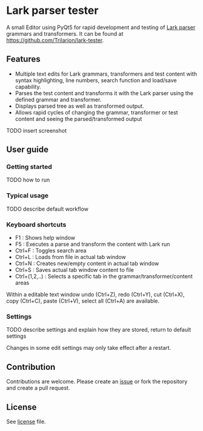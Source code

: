 # Lark parser tester

A small Editor using PyQt5 for rapid development and testing of [Lark parser](https://github.com/lark-parser/lark)
grammars and transformers. It can be found at https://github.com/Trilarion/lark-tester.

## Features

- Multiple text edits for Lark grammars, transformers and test content with syntax highlighting, line numbers, search
  function and load/save capability.
- Parses the test content and transforms it with the Lark parser using the defined grammar and transformer.
- Displays parsed tree as well as transformed output.
- Allows rapid cycles of changing the grammar, transformer or test content and seeing the parsed/transformed output

TODO insert screenshot

## User guide

### Getting started

TODO how to run

### Typical usage

TODO describe default workflow

### Keyboard shortcuts

- F1 : Shows help window
- F5 : Executes a parse and transform the content with Lark run
- Ctrl+F : Toggles search area
- Ctrl+L : Loads from file in actual tab window
- Ctrl+N : Creates new/empty content in actual tab window
- Ctrl+S : Saves actual tab window content to file
- Ctrl+(1,2,..) : Selects a specific tab in the grammar/transformer/content areas

Within a editable text window undo (Ctrl+Z), redo (Ctrl+Y), cut (Ctrl+X), copy (Ctrl+C), paste (Ctrl+V),
select all (Ctrl+A) are available.

### Settings

TODO describe settings and explain how they are stored, return to default settings

Changes in some edit settings may only take effect after a restart.

## Contribution

Contributions are welcome. Please create an [issue](https://github.com/Trilarion/lark-tester/issues) or fork the
repository and create a pull request.

## License

See [license](LICENSE) file.